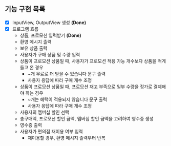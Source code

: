 ## 기능 구현 목록

- [X] InputView, OutputView 생성 **(Done)**
- [X] 프로그램 흐름
    - 상품, 프로모션 입력받기 **(Done)**
    - 환영 메시지 출력
    - 보유 상품 출력
    - 사용자가 구매 상품 및 수량 입력
    - 상품이 프로모션 상품일 때, 사용자가 프로모션 적용 가능 개수보다 상품을 적게 들고 온 경우
        - ~개 무료로 더 받을 수 있습니다 문구 출력
        - 사용자 응답에 따라 구매 개수 조정
    - 상품이 프로모션 상품일 때, 프로모션 재고 부족으로 일부 수량을 정가로 결제해야 하는 경우
        - ~개는 혜택이 적용되지 않습니다 문구 출력
        - 사용자 응답에 따라 구매 개수 조정
    - 사용자의 멤버십 할인 선택
    - 총구매액, 프로모션 할인 금액, 멤버십 할인 금액을 고려하여 영수증 생성
    - 영수증 출력
    - 사용자가 편의점 재이용 여부 입력
        - 재이용할 경우, 환영 메시지 출력부터 반복
